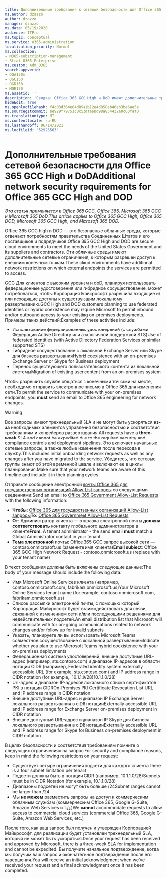 ```yaml
---
title: Дополнительные требования к сетевой безопасности для Office 365 GCC High и DoD
ms.author: dzazzo
author: dzazzo
manager: dzazzo
ms.date: 05/19/2020
audience: ITPro
ms.topic: conceptual
ms.service: o365-administration
localization_priority: Normal
ms.collection:
- M365-subscription-management
- Strat_O365_Enterprise
ms.custom: Adm_O365
search.appverid:
- OGA150m
- OGC150
- OGD150
- MOE150
ms.assetid: ''
description: 'Сводка: Office 365 GCC High и DoD имеют дополнительные требования к сетевой безопасности'
hideEdit: true
ms.openlocfilehash: f4c03d364e84d89a1b12e4d858ab46eb3be6ae5e
ms.sourcegitcommit: be929f79751c0c52dfa6bd98a854432a0c63faf0
ms.translationtype: MT
ms.contentlocale: ru-RU
ms.lasthandoff: 06/14/2021
ms.locfileid: "52926563"
---
```

# <a name="additional-network-security-requirements-for-office-365-gcc-high-and-dod"></a><span data-ttu-id="3ee96-103">Дополнительные требования сетевой безопасности для Office 365 GCC High и DoD</span><span class="sxs-lookup"><span data-stu-id="3ee96-103">Additional network security requirements for Office 365 GCC High and DOD</span></span>

<span data-ttu-id="3ee96-104">*Эта статья применяется к Office 365 GCC, Office 365, Microsoft 365 GCC и Microsoft 365 DoD.*</span><span class="sxs-lookup"><span data-stu-id="3ee96-104">*This article applies to Office 365 GCC High, Office 365 DOD, Microsoft 365 GCC High, and Microsoft 365 DOD.*</span></span>

<span data-ttu-id="3ee96-105">Office 365 GCC high и DOD — это безопасные облачные среды, которые отвечают потребностям правительства Соединенных Штатов и его поставщиков и подрядчиков.</span><span class="sxs-lookup"><span data-stu-id="3ee96-105">Office 365 GCC High and DOD are secure cloud environments to meet the needs of the United States Government and its suppliers and contractors.</span></span>  <span data-ttu-id="3ee96-106">Эти облачные среды имеют дополнительные сетевые ограничения, к которым разрешен доступ к внешним конечным точкам.</span><span class="sxs-lookup"><span data-stu-id="3ee96-106">These cloud environments have additional network restrictions on which external endpoints the services are permitted to access.</span></span>

<span data-ttu-id="3ee96-107">GCC Для клиентов с высоким уровнем и doD, планируя использовать федерационные удостоверения или гибридное сосуществование, может потребоваться, чтобы Корпорация Майкрософт разрешила входящие и/или исходящие доступы к существующим локальному развертыванию.</span><span class="sxs-lookup"><span data-stu-id="3ee96-107">GCC High and DOD customers planning to use federated identities or hybrid coexistence may require Microsoft to permit inbound and/or outbound access to your existing on-premises deployments.</span></span>  <span data-ttu-id="3ee96-108">Примеры таких действий:</span><span class="sxs-lookup"><span data-stu-id="3ee96-108">Examples of these activities include:</span></span>

* <span data-ttu-id="3ee96-109">Использование федераированных удостоверений (с службами Федерации Active Directory или аналогичной поддержкой STS)</span><span class="sxs-lookup"><span data-stu-id="3ee96-109">Use of federated identities (with Active Directory Federation Services or similar supported STS)</span></span>
* <span data-ttu-id="3ee96-110">Гибридное сосуществование с локальной Exchange Server или Skype для бизнеса развертывания</span><span class="sxs-lookup"><span data-stu-id="3ee96-110">Hybrid coexistence with an on-premises Exchange Server or Skype for Business deployment</span></span>
* <span data-ttu-id="3ee96-111">Перенос существующего пользовательского контента из локальной системы</span><span class="sxs-lookup"><span data-stu-id="3ee96-111">Migration of existing user content from an on-premises system</span></span>

<span data-ttu-id="3ee96-112">Чтобы разрешить службе общаться с конечными точками  на месте, необходимо отправить электронное письмо в Office 365 для изменения сети.</span><span class="sxs-lookup"><span data-stu-id="3ee96-112">To permit the service to communicate with your on-premises endpoints, you **must** send an email to Office 365 engineering for network changes.</span></span>

> [!WARNING]
> <span data-ttu-id="3ee96-113">Все запросы имеют трехнедельный SLA и не могут быть ускоряться **из-за** необходимых элементов управления безопасностью и соответствия требованиям и конвейеров развертывания.</span><span class="sxs-lookup"><span data-stu-id="3ee96-113">All requests have a **three-week** SLA and cannot be expedited due to the required security and compliance controls and deployment pipelines.</span></span>  <span data-ttu-id="3ee96-114">Это включает начальные сетевые запросы, а также любые изменения после перехода в службу.</span><span class="sxs-lookup"><span data-stu-id="3ee96-114">This includes initial onboarding network requests as well as any changes after you have migrated to the service.</span></span>  <span data-ttu-id="3ee96-115">Убедитесь, что сетевые группы знают об этой временной шкале и включают ее в циклы планирования.</span><span class="sxs-lookup"><span data-stu-id="3ee96-115">Make sure that your network teams are aware of this timeline and include it in their planning cycles.</span></span>

<span data-ttu-id="3ee96-116">Отправьте сообщение электронной [почты Office 365 для государственных организаций Allow-List запросы](mailto:o365gwlt@microsoft.com) со следующими сведениями:</span><span class="sxs-lookup"><span data-stu-id="3ee96-116">Send an email to [Office 365 Government Allow-List Requests](mailto:o365gwlt@microsoft.com) with the following information:</span></span>

* <span data-ttu-id="3ee96-117">**Чтобы**: [Office 365 для государственных организаций Allow-List запросы](mailto:o365gwlt@microsoft.com)</span><span class="sxs-lookup"><span data-stu-id="3ee96-117">**To**: [Office 365 Government Allow-List Requests](mailto:o365gwlt@microsoft.com)</span></span>
* <span data-ttu-id="3ee96-118">**От**: Администратор клиента — отправка электронной почты **должна соответствовать** контакту глобального администратора в клиенте</span><span class="sxs-lookup"><span data-stu-id="3ee96-118">**From**: A tenant administrator - the send email **must** match a Global Administrator contact in your tenant</span></span>
* <span data-ttu-id="3ee96-119">**Тема электронной** почты: Office 365 GCC запрос высокой сети — contoso.onmicrosoft.us (замените имя клиента)</span><span class="sxs-lookup"><span data-stu-id="3ee96-119">**Email subject**: Office 365 GCC High Network Request - contoso.onmicrosoft.us (replace with your tenant name)</span></span>

<span data-ttu-id="3ee96-120">В текст сообщения должны быть включены следующие данные:</span><span class="sxs-lookup"><span data-stu-id="3ee96-120">The body of your message should include the following data:</span></span>

* <span data-ttu-id="3ee96-121">Имя Microsoft Online Services клиента (например, contoso.onmicrosoft.com, fabrikam.onmicrosoft.us)</span><span class="sxs-lookup"><span data-stu-id="3ee96-121">Your Microsoft Online Services tenant name (for example, contoso.onmicrosoft.com, fabrikam.onmicrosoft.us)</span></span>
* <span data-ttu-id="3ee96-122">Список рассылки электронной почты, с помощью который Корпорация Майкрософт будет взаимодействовать для связи, связанной с изменением сети и/или последующими решениями для недействительных подсетей.</span><span class="sxs-lookup"><span data-stu-id="3ee96-122">An email distribution list that Microsoft will communicate with for on-going communications related to network changes and/or follow up for invalid subnets</span></span>
* <span data-ttu-id="3ee96-123">Указать, планируете ли вы использовать Microsoft Teams совместное сосуществование с локальной развертыванием</span><span class="sxs-lookup"><span data-stu-id="3ee96-123">Indicate whether you plan to use Microsoft Teams hybrid coexistence with your on-premises deployments</span></span>
* <span data-ttu-id="3ee96-124">Федерационная система удостоверений, внешне доступные URL-адрес (например, sts.contoso.com) и диапазон IP-адресов в области нотации CIDR (например,.</span><span class="sxs-lookup"><span data-stu-id="3ee96-124">Federated identity system externally accessible URL (for example, sts.contoso.com) and IP address range in CIDR notation (for example,.</span></span> <span data-ttu-id="3ee96-125">10.1.1.0/28)</span><span class="sxs-lookup"><span data-stu-id="3ee96-125">10.1.1.0/28)</span></span>
* <span data-ttu-id="3ee96-126">Url-адрес и диапазон IP-адресов локального списка сертификатов PKI в нотации CIDR</span><span class="sxs-lookup"><span data-stu-id="3ee96-126">On-Premises PKI Certificate Revocation List URL and IP address range in CIDR notation</span></span>
* <span data-ttu-id="3ee96-127">Внешне доступный URL-адрес и диапазон IP Exchange Server локального развертывания в ciDR нотации</span><span class="sxs-lookup"><span data-stu-id="3ee96-127">Externally accessible URL and IP address range for Exchange Server on-premises deployment in CIDR notation</span></span>
* <span data-ttu-id="3ee96-128">Внешне доступный URL-адрес и диапазон IP Skype для бизнеса локального развертывания в ciDR нотации</span><span class="sxs-lookup"><span data-stu-id="3ee96-128">Externally accessible URL and IP address range for Skype for Business on-premises deployment in CIDR notation</span></span>

<span data-ttu-id="3ee96-129">В целях безопасности и соответствия требованиям помните о следующих ограничениях на запрос:</span><span class="sxs-lookup"><span data-stu-id="3ee96-129">For security and compliance reasons, keep in mind the following restrictions on your request:</span></span>

* <span data-ttu-id="3ee96-130">Существует четыре ограничения подсети для каждого клиента</span><span class="sxs-lookup"><span data-stu-id="3ee96-130">There is a four subnet limitation per tenant</span></span>
* <span data-ttu-id="3ee96-131">Подсети должны быть в нотации CIDR (например, 10.1.1.0/28)</span><span class="sxs-lookup"><span data-stu-id="3ee96-131">Subnets must be in CIDR Notation (for example, 10.1.1.0/28)</span></span>
* <span data-ttu-id="3ee96-132">Диапазоны подсетей не могут быть больше /24</span><span class="sxs-lookup"><span data-stu-id="3ee96-132">Subnet ranges cannot be larger than /24</span></span>
* <span data-ttu-id="3ee96-133">Мы **не можем** разместить запросы на доступ к коммерческим облачным службам (коммерческим Office 365, Google G-Suite, Amazon Web Services и т.д.)</span><span class="sxs-lookup"><span data-stu-id="3ee96-133">We **cannot** accommodate requests to allow access to commercial cloud services (commercial Office 365, Google G-Suite, Amazon Web Services, etc.)</span></span>

<span data-ttu-id="3ee96-134">После того, как ваш запрос был получен и утвержден Корпорацией Майкрософт, для реализации будет установлен трехнедельный SLA, который не может быть ускоряться.</span><span class="sxs-lookup"><span data-stu-id="3ee96-134">Once your request has been received and approved by Microsoft, there is a three-week SLA for implementation and cannot be expedited.</span></span>  <span data-ttu-id="3ee96-135">Вы получите начальное подтверждение, когда мы получим ваш запрос и окончательное подтверждение после его завершения.</span><span class="sxs-lookup"><span data-stu-id="3ee96-135">You will receive an initial acknowledgment when we’ve received your request and a final acknowledgment once it has been completed.</span></span>
